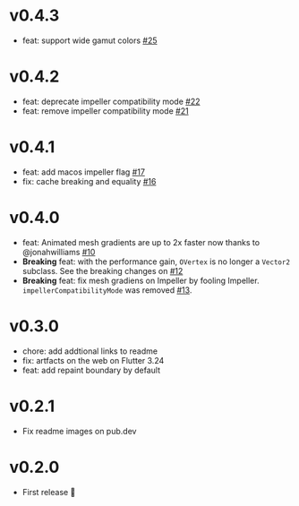 # v0.4.3

- feat: support wide gamut colors [#25](https://github.com/renancaraujo/omesh/pull/25)

# v0.4.2

- feat: deprecate impeller compatibility mode [#22](https://github.com/renancaraujo/omesh/pull/22)
- feat: remove impeller compatibility mode [#21](https://github.com/renancaraujo/omesh/pull/21)

# v0.4.1

- feat: add macos impeller flag [#17](https://github.com/renancaraujo/omesh/pull/17)
- fix: cache breaking and equality [#16](https://github.com/renancaraujo/omesh/pull/16)

# v0.4.0

- feat: Animated mesh gradients are up to 2x faster now thanks to @jonahwilliams [#10](https://github.com/renancaraujo/omesh/pull/10)
- **Breaking** feat: with the performance gain, `OVertex` is no longer a `Vector2` subclass. See the breaking changes on [#12](https://github.com/renancaraujo/omesh/pull/12)
- **Breaking** feat: fix mesh gradiens on Impeller by fooling Impeller. `impellerCompatibilityMode` was removed [#13](https://github.com/renancaraujo/omesh/pull/13).

# v0.3.0

- chore: add addtional links to readme
- fix: artfacts on the web on Flutter 3.24
- feat: add repaint boundary by default

# v0.2.1

- Fix readme images on pub.dev

# v0.2.0

- First release 🐣